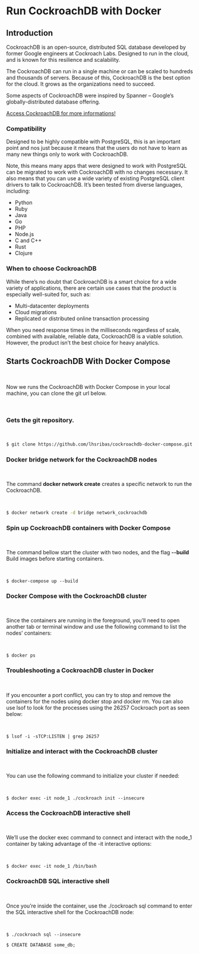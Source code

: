 # Run CockroachDB with Docker

## Introduction

CockroachDB is an open-source, distributed SQL database developed by former Google engineers at Cockroach Labs. Designed to run in the cloud, and is known for this resilience and scalability.

The CockroachDB can run in a single machine or can be scaled to hundreds and thousands of servers. Because of this, CockroachDB is the best option for the cloud. It grows as the organizations need to succeed.

Some aspects of CockroachDB were inspired by Spanner – Google’s globally-distributed database offering.

[Access CockroachDB for more informations!](https://www.cockroachlabs.com/docs/stable/architecture/overview.html)

### Compatibility

Designed to be highly compatible with PostgreSQL, this is an important point and nos just because it means that the users do not have to learn as many new things only to work with CockroachDB. 

Note, this means many apps that were designed to work with PostgreSQL can be migrated to work with CockroachDB with no changes necessary. It also means that you can use a wide variety of existing PostgreSQL client drivers to talk to CockroachDB. It’s been tested from diverse languages, including:

* Python
* Ruby
* Java
* Go
* PHP
* Node.js
* C and C++
* Rust
* Clojure

### When to choose CockroachDB

While there’s no doubt that CockroachDB is a smart choice for a wide variety of applications, there are certain use cases that the product is especially well-suited for, such as:

* Multi-datacenter deployments
* Cloud migrations
* Replicated or distributed online transaction processing

When you need response times in the milliseconds regardless of scale, combined with available, reliable data, CockroachDB is a viable solution. However, the product isn’t the best choice for heavy analytics.

## Starts CockroachDB With Docker Compose
<br/>

Now we runs the CockroachDB with Docker Compose in your local machine, you can clone the git url below.

<br/>

### Gets the git repository.

<br/>

```bash
$ git clone https://github.com/lhsribas/cockroachdb-docker-compose.git
```

### Docker bridge network for the CockroachDB nodes
<br/>

The command **docker network create** creates a specific network to run the CockroachDB.

<br/>

```bash
$ docker network create -d bridge network_cockroachdb
```

### Spin up CockroachDB containers with Docker Compose
<br/>

The command bellow start the cluster with two nodes, and the flag **--build** Build images before starting containers.

<br/>

```
$ docker-compose up --build
```

### Docker Compose with the CockroachDB cluster
<br/>

Since the containers are running in the foreground, you’ll need to open another tab or terminal window and use the following command to list the nodes’ containers:

<br/>

```
$ docker ps
```

### Troubleshooting a CockroachDB cluster in Docker
<br/>

If you encounter a port conflict, you can try to stop and remove the containers for the nodes using docker stop and docker rm. You can also use lsof to look for the processes using the 26257 Cockroach port as seen below:

<br/>

```
$ lsof -i -sTCP:LISTEN | grep 26257
```

### Initialize and interact with the CockroachDB cluster
<br/>

You can use the following command to initialize your cluster if needed:

<br/>

```
$ docker exec -it node_1 ./cockroach init --insecure
```

### Access the CockroachDB interactive shell
<br/>

We’ll use the docker exec command to connect and interact with the node_1 container by taking advantage of the -it interactive options:

<br/>

```
$ docker exec -it node_1 /bin/bash
```

### CockroachDB SQL interactive shell
<br/>

Once you’re inside the container, use the ./cockroach sql command to enter the SQL interactive shell for the CockroachDB node:

<br/>

```
$ ./cockroach sql --insecure
```

```
$ CREATE DATABASE some_db;
```
